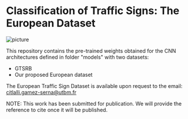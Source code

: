 # Classification of Traffic Signs: The European Dataset
![picture](img/abc.png)

This repository contains the pre-trained weights obtained for the CNN architectures defined in folder "models" with two datasets:
- GTSRB 
- Our proposed European dataset

The European Traffic Sign Dataset is available upon request to the email: citlalli.gamez-serna@utbm.fr

NOTE: This work has been submitted for publication. We will provide the reference to cite once it will be published.
